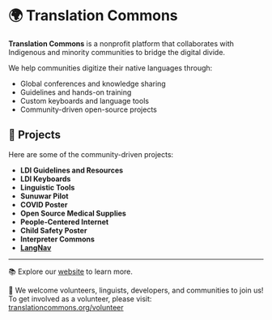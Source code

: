 # 🌍 Translation Commons

**Translation Commons** is a nonprofit platform that collaborates with Indigenous and minority communities to bridge the digital divide.  

We help communities digitize their native languages through:
- Global conferences and knowledge sharing  
- Guidelines and hands-on training  
- Custom keyboards and language tools  
- Community-driven open-source projects  

## 🚀 Projects

Here are some of the community-driven projects:

- **LDI Guidelines and Resources**
- **LDI Keyboards** 
- **Linguistic Tools** 
- **Sunuwar Pilot** 
- **COVID Poster**
- **Open Source Medical Supplies**
- **People-Centered Internet** 
- **Child Safety Poster** 
- **Interpreter Commons**
- [**LangNav**](https://lang-metadata.vercel.app/)
---

📚 Explore our [website](https://www.translationcommons.org) to learn more.

👥 We welcome volunteers, linguists, developers, and communities to join us!  
To get involved as a volunteer, please visit: [translationcommons.org/volunteer](https://translationcommons.org/volunteer/)
